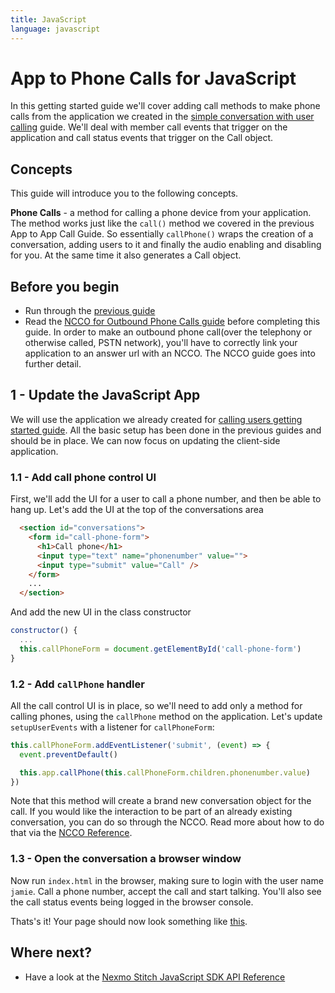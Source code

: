 ```yaml
---
title: JavaScript
language: javascript
---
```


# App to Phone Calls for JavaScript

In this getting started guide we'll cover adding call methods to make phone calls from the application we created in the [simple conversation with user calling](/stitch/in-app-voice/guides/calling-users/javascript) guide. We'll deal with member call events that trigger on the application and call status events that trigger on the Call object.

## Concepts

This guide will introduce you to the following concepts.

**Phone Calls** - a method for calling a phone device from your application. The method works just like the `call()` method we covered in the previous App to App Call Guide. So essentially `callPhone()` wraps the creation of a conversation, adding users to it and finally the audio enabling and disabling for you. At the same time it also generates a Call object.

## Before you begin

- Run through the [previous guide](/stitch/in-app-voice/guides/calling-users/javascript)
- Read the [NCCO for Outbound Phone Calls guide](/stitch/in-app-voice/ncco-guide) before completing this guide. In order to make an outbound phone call(over the telephony or otherwise called, PSTN network), you'll have to correctly link your application to an answer url with an NCCO. The NCCO guide goes into further detail.


## 1 - Update the JavaScript App

We will use the application we already created for [calling users getting started guide](/stitch/in-app-voice/guides/calling-users/javascript). All the basic setup has been done in the previous guides and should be in place. We can now focus on updating the client-side application.

### 1.1 - Add call phone control UI

First, we'll add the UI for a user to call a phone number, and then be able to hang up. Let's add the UI at the top of the conversations area

```html
  <section id="conversations">
    <form id="call-phone-form">
      <h1>Call phone</h1>
      <input type="text" name="phonenumber" value="">
      <input type="submit" value="Call" />
    </form>
    ...
  </section>
```

And add the new UI in the class constructor

```javascript
constructor() {
  ...
  this.callPhoneForm = document.getElementById('call-phone-form')
}
```


### 1.2 - Add `callPhone` handler

All the call control UI is in place, so we'll need to add only a method for calling phones, using the `callPhone` method on the application. Let's update `setupUserEvents` with a listener for `callPhoneForm`:

```javascript
this.callPhoneForm.addEventListener('submit', (event) => {
  event.preventDefault()

  this.app.callPhone(this.callPhoneForm.children.phonenumber.value)
})
```
Note that this method will create a brand new conversation object for the call. If you would like the interaction to be part of an already existing conversation, you can do so through the NCCO. Read more about how to do that via the [NCCO Reference](/stitch/in-app-voice/ncco-guide).

### 1.3 - Open the conversation a browser window

Now run `index.html` in the browser, making sure to login with the user name `jamie`. Call a phone number, accept the call and start talking. You'll also see the call status events being logged in the browser console.

Thats's it! Your page should now look something like [this](https://github.com/Nexmo/stitch-js-quickstart/blob/master/calling-phones/index.html).

## Where next?

- Have a look at the <a href="/sdk/stitch/javascript/" target="_blank">Nexmo Stitch JavaScript SDK API Reference</a>
